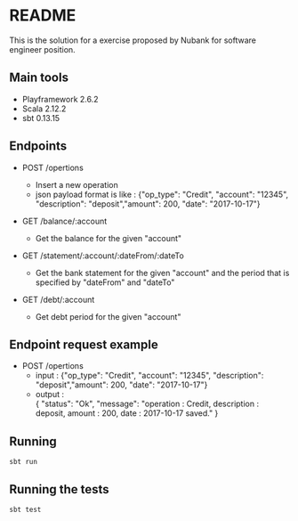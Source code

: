 # README #

This is the solution for a exercise proposed by Nubank for software engineer position.

## Main tools

* Playframework 2.6.2
* Scala 2.12.2
* sbt 0.13.15

## Endpoints

* POST /opertions
    * Insert a new operation
	* json payload format is like : {"op_type": "Credit", "account": "12345", "description": "deposit","amount": 200, "date": "2017-10-17"}
	
* GET /balance/:account
    * Get the balance for the given "account"

* GET /statement/:account/:dateFrom/:dateTo
    * Get the bank statement for the given "account" and the period that is specified by "dateFrom" and "dateTo" 

* GET /debt/:account
    * Get debt period for the given "account" 

## Endpoint request example

* POST /opertions
    * input : {"op_type": "Credit", "account": "12345", "description": "deposit","amount": 200, "date": "2017-10-17"}
    * output :  
        {
            "status": "Ok",
            "message": "operation : Credit, description : deposit, amount : 200, date : 2017-10-17 saved."
        }


## Running 

    sbt run

## Running the tests

    sbt test

